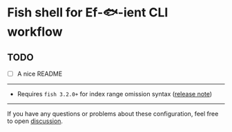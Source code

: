 # Fish shell for Ef-🐟-ient CLI workflow

## TODO

- [ ] A nice README

---

- Requires `fish 3.2.0+` for index range omission syntax ([release note][2])

---

If you have any questions or problems about these configuration, feel free to
open [discussion][1].

[1]: https://github.com/fitrh/effishient/discussions/new
[2]: https://fishshell.com/docs/current/relnotes.html#fish-3-2-0-released-march-1-2021
